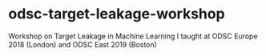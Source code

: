 # odsc-target-leakage-workshop
Workshop on Target Leakage in Machine Learning I taught at ODSC Europe 2018 (London) and ODSC East 2019 (Boston)
